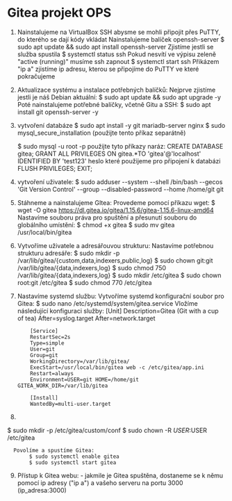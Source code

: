 # Gitea projekt OPS
1. Nainstalujeme na VirtualBox SSH abysme se mohli připojit přes PuTTY, do kterého se dají kódy vkládat
     Nainstalujeme balíček openssh-server
        $ sudo apt update && sudo apt install openssh-server
     Zjistíme jestli se služba spustila
        $ systemctl status ssh
     Pokud nesvítí ve výpisu zeleně "active (running)" musíme ssh zapnout
        $ systemctl start ssh
     Přikázem "ip a" zjistíme ip adresu, kterou se připojíme do PuTTY ve které pokračujeme
   
2. Aktualizace systému a instalace potřebných balíčků:
     Nejprve zjistíme jestli je náš Debian aktuální:
        $ sudo apt update && sudo apt upgrade -y
     Poté nainstalujeme potřebné balíčky, včetně Gitu a SSH:
        $ sudo apt install git openssh-server -y

   


3. vytvoření databáze
   $ sudo apt install -y git mariadb-server nginx
   $ sudo mysql_secure_installation (použijte tento příkaz separátně)
     
   $ sudo mysql -u root -p
     použijte tyto příkazy naráz:
     CREATE DATABASE gitea;
     GRANT ALL PRIVILEGES ON gitea.*TO 'gitea'@'localhost' IDENTIFIED BY 'test123'        heslo které použijeme pro připojení k databázi
     FLUSH PRIVILEGES;
     EXIT;

5. vytvoření uživatele:
   $ sudo adduser --system --shell /bin/bash --gecos 'Git Version Control' --group --disabled-password --home /home/git git


   
6. Stáhneme a nainstalujeme GItea:
     Provedeme pomocí příkazu wget:
           $ wget -O gitea https://dl.gitea.io/gitea/1.15.6/gitea-1.15.6-linux-amd64
     Nastavíme souboru práva pro spuštění a přesunutí souboru do globálního umístění:
           $ chmod +x gitea
           $ sudo mv gitea /usr/local/bin/gitea
   
7. Vytvoříme uživatele a adresářouvou strukturu:
      Nastavíme potřebnou strukturu adresáře:
           $ sudo mkdir -p /var/lib/gitea/{custom,data,indexers,public,log}
           $ sudo chown git:git /var/lib/gitea/{data,indexers,log}
           $ sudo chmod 750 /var/lib/gitea/{data,indexers,log}
           $ sudo mkdir /etc/gitea
           $ sudo chown root:git /etc/gitea
           $ sudo chmod 770 /etc/gitea
   
8. Nastavíme systemd službu:
   Vytvoříme systemd konfigurační soubor pro Gitea:
           $ sudo nano /etc/systemd/system/gitea.service
   Vložíme následující konfiguraci služby:
           [Unit]
           Description=Gitea (Git with a cup of tea)
           After=syslog.target
           After=network.target

           [Service]
           RestartSec=2s
           Type=simple
           User=git
           Group=git
           WorkingDirectory=/var/lib/gitea/
           ExecStart=/usr/local/bin/gitea web -c /etc/gitea/app.ini
           Restart=always
           Environment=USER=git HOME=/home/git GITEA_WORK_DIR=/var/lib/gitea

           [Install]
           WantedBy=multi-user.target

9.
$ sudo mkdir -p /etc/gitea/custom/conf
$ sudo chown -R $USER:$USER /etc/gitea
 
      
      Povolíme a spustíme Gitea:
           $ sudo systemctl enable gitea
           $ sudo systemctl start gitea

9. Přístup k Gitea webu:
        - jakmile je Gitea spuštěna, dostaneme se k němu pomocí ip adresy ("ip a") a vašeho serveru na portu 3000
                (ip_adresa:3000)
